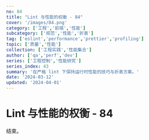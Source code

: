 ```yaml
---
no: 84
title: "Lint 与性能的权衡 - 84"
cover: '/images/84.png'
category: ['工程','前端','性能']
subcategory: ['规范','性能','折衷']
tag: ['eslint','performance','prettier','profiling']
topic: ['质量','性能']
collection: ['工程实践','性能集合']
author: ['qa','perf','dev']
series: ['工程控制','性能研究']
series_index: 43
summary: '在严格 lint 下保持运行时性能的技巧与折衷方案。'
date: '2024-03-12'
updated: '2024-04-01'
---
```


# Lint 与性能的权衡 - 84

结束。
